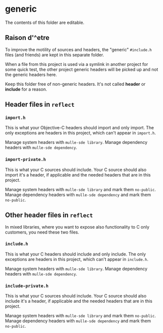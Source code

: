 # generic

The contents of this folder are editable.

## Raison d'^etre

To improve the motility of sources and headers, the "generic" `#include.h`
files (and friends) are kept in this separate folder.

When a file from this project is used via a symlink in another project for
some quick test, the other project generic headers will be picked up and not
the generic headers here.

Keep this folder free of non-generic headers. It's not called **header** or
**include** for a reason.


## Header files in `reflect`


### `import.h`

This is what your Objective-C headers should import and only import. The only
exceptions are headers in this project, which can't appear in `import.h`.

Manage system headers with `mulle-sde library`.
Manage dependency headers with `mulle-sde dependency`.

### `import-private.h`

This is what your C sources should include. Your C source should also import
it's a header, if applicable and the needed headers that are in this
project.

Manage system headers with `mulle-sde library` and mark them `no-public`.
Manage dependency headers with `mulle-sde dependency` and mark them `no-public`.


## Other header files in `reflect`

In mixed libraries, where you want to expose also functionality to C only
customers, you need these two files.

### `include.h`

This is what your C headers should include and only include. The only
exceptions are headers in this project, which can't appear in `include.h`.

Manage system headers with `mulle-sde library`.
Manage dependency headers with `mulle-sde dependency`.

### `include-private.h`

This is what your C sources should include. Your C source should also include
it's a header, if applicable and the needed headers that are in this
project.

Manage system headers with `mulle-sde library` and mark them `no-public`.
Manage dependency headers with `mulle-sde dependency` and mark them `no-public`.

